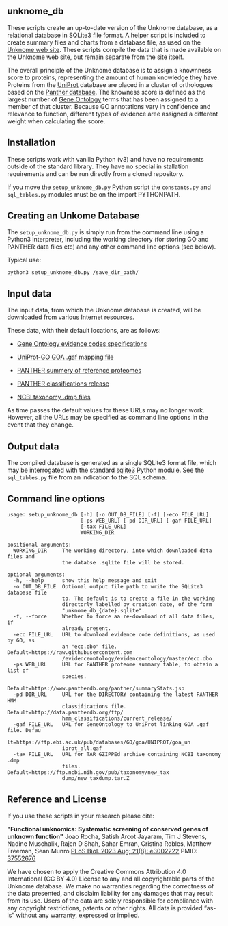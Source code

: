 unknome_db
----------

These scripts create an up-to-date version of the Unknome database, as a relational database in SQLite3 file format.
A helper script is included to create summary files and charts from a database file, as used on the [Unknome web site](https://unknome.mrc-lmb.cam.ac.uk). These scripts compile the data that is made available on the Unknome web site, but remain separate from the site itself.

The overall principle of the Unknome database is to assign a knownness score to proteins, representing the amount of human knowledge they have.
Proteins from the [UniProt](https://www.uniprot.org/) database are placed in a cluster of orthologues based on the [Panther database](https://pantherdb.org/).
The knowness score is defined as the largest number of [Gene Ontology](http://geneontology.org/) terms that has been assigned to a member of that cluster. Because GO annotations vary in confidence and relevance to function, different types of evidence aree assigned a different weight when calculating the score. 
  
Installation
------------

These scripts work with vanilla Python (v3) and have no requirements outside of the standard library.
They have no special in stallation requirements and can be run directly from a cloned repository.

If you move the `setup_unknome_db.py` Python script the `constants.py` and `sql_tables.py` modules must be
on the import PYTHONPATH.


Creating an Unkome Database
---------------------------

The `setup_unknome_db.py` is simply run from the command line using a Python3 interpreter, including the working directory (for storing GO and PANTHER data files etc) and any other command line options (see below).

Typical use:

  `python3 setup_unknome_db.py /save_dir_path/`


Input data
-----------

The input data, from which the Unknome database is created, will be downloaded from various Internet resources. 

These data, with their default locations, are as follows:

* [Gene Ontology evidence codes specifications](https://raw.githubusercontent.com/evidenceontology/evidenceontology/master/eco.obo)

* [UniProt-GO GOA .gaf mapping file](https://ftp.ebi.ac.uk/pub/databases/GO/goa/UNIPROT/goa_uniprot_all.gaf)

* [PANTHER summery of reference proteomes](https://www.pantherdb.org/panther/summaryStats.jsp)

* [PANTHER classifications release](http://data.pantherdb.org/ftp/hmm_classifications/current_release/)

* [NCBI taxonomy .dmp files](https://ftp.ncbi.nih.gov/pub/taxonomy/new_taxdump/new_taxdump.tar.Z)

As time passes the default values for these URLs may no longer work.
However, all the URLs may be specified as command line options in the event that they change. 

Output data
-----------

The compiled database is generated as a single SQLite3 format file, which may be interrogated with the standard [sqlite3](https://docs.python.org/3/library/sqlite3.html) Python module. See the `sql_tables.py` file from an indication fo the SQL schema.

Command line options
--------------------

```
usage: setup_unknome_db [-h] [-o OUT_DB_FILE] [-f] [-eco FILE_URL]
                        [-ps WEB_URL] [-pd DIR_URL] [-gaf FILE_URL]
                        [-tax FILE_URL]
                        WORKING_DIR
```

```
positional arguments:
  WORKING_DIR     The working directory, into which downloaded data files and
                  the databse .sqlite file will be stored.
```

```
optional arguments:
  -h, --help      show this help message and exit
  -o OUT_DB_FILE  Optional output file path to write the SQLite3 database file
                  to. The default is to create a file in the working
                  directorly labelled by creation date, of the form
                  "unknome_db_{date}.sqlite".
  -f, --force     Whether to force aa re-download of all data files, if
                  already present.
  -eco FILE_URL   URL to download evidence code definitions, as used by GO, as
                  an "eco.obo" file. Default=https://raw.githubusercontent.com
                  /evidenceontology/evidenceontology/master/eco.obo
  -ps WEB_URL     URL for PANTHER proteome summary table, to obtain a list of
                  species.
                  Default=https://www.pantherdb.org/panther/summaryStats.jsp
  -pd DIR_URL     URL for the DIRECTORY containing the latest PANTHER HMM
                  classifications file. Default=http://data.pantherdb.org/ftp/
                  hmm_classifications/current_release/
  -gaf FILE_URL   URL for GeneOntology to UniProt linking GOA .gaf file. Defau
                  lt=https://ftp.ebi.ac.uk/pub/databases/GO/goa/UNIPROT/goa_un
                  iprot_all.gaf
  -tax FILE_URL   URL for TAR GZIPPEd archive containing NCBI taxonomy .dmp
                  files. Default=https://ftp.ncbi.nih.gov/pub/taxonomy/new_tax
                  dump/new_taxdump.tar.Z
```

Reference and License
---------------------

If you use these scripts in your research please cite:

**"Functional unknomics: Systematic screening of conserved genes of unknown function"**
Joao Rocha, Satish Arcot Jayaram, Tim J Stevens, Nadine Muschalik,
Rajen D Shah, Sahar Emran, Cristina Robles, Matthew Freeman, Sean Munro
[PLoS Biol. 2023 Aug; 21(8): e3002222](https://journals.plos.org/plosbiology/article?id=10.1371/journal.pbio.3002222) PMID: [37552676](https://pubmed.ncbi.nlm.nih.gov/37552676/)

We have chosen to apply the Creative Commons Attribution 4.0 International (CC BY 4.0) License to any and all copyrightable parts of the Unknome database. We make no warranties regarding the correctness of the data presented, and disclaim liability for any damages that may result from its use. Users of the data are solely responsible for compliance with any copyright restrictions, patents or other rights. All data is provided “as-is” without any warranty, expressed or implied. 

